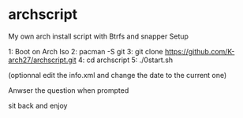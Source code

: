 # archscript
My own arch install script with Btrfs and snapper Setup

1: Boot on Arch Iso
2: pacman -S git
3: git clone https://github.com/K-arch27/archscript.git
4: cd archscript
5: ./0start.sh

(optionnal edit the info.xml and change the date to the current one)

Anwser the question when prompted

sit back and enjoy
